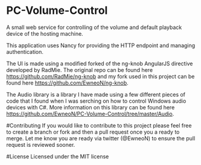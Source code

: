 # PC-Volume-Control
A small web service for controlling of the volume and default playback device of the hosting machine.

This application uses Nancy for providing the HTTP endpoint and managing authentication. 

The UI is made using a modified forked of the ng-knob AngularJS directive developed by RadMie. The original repo can be found here https://github.com/RadMie/ng-knob and my fork used in this project can be found here https://github.com/EwneoN/ng-knob.

The Audio library is a library I have made using a few different pieces of code that I found when I was serching on how to control Windows audio devices with C#. More information on this library can be found here https://github.com/EwneoN/PC-Volume-Control/tree/master/Audio.

#Contributing
If you would like to contribute to this project please feel free to create a branch or fork and then a pull request once you a ready to merge. Let me know you are ready via twitter (@EwneoN) to ensure the pull request is reviewed sooner.

#License
Licensed under the MIT license

